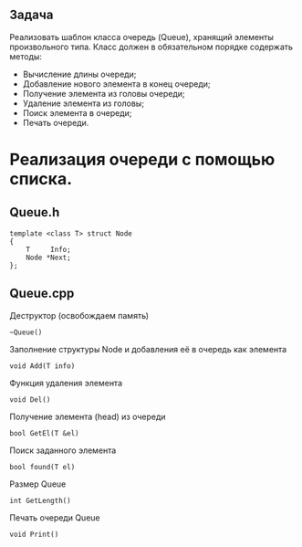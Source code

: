 ﻿Задача
------------------------
Реализовать шаблон класса очередь (Queue<X>), хранящий элементы произвольного
типа. Класс должен в обязательном порядке содержать методы:
- Вычисление длины очереди;
- Добавление нового элемента в конец очереди;
- Получение элемента из головы очереди;
- Удаление элемента из головы;
- Поиск элемента в очереди;
- Печать очереди.

Реализация очереди с помощью списка.
=====
Queue.h
---
```
template <class T> struct Node
{
	T	  Info;
	Node *Next;
};
```

Queue.cpp
---
Деструктор (освобождаем память)
```
~Queue()
```

Заполнение структуры Node и добавления её в очередь как элемента
```
void Add(T info)
```

Функция удаления элемента
```
void Del()
```

Получение элемента (head) из очереди
```
bool GetEl(T &el) 
```

Поиск заданного элемента
```
bool found(T el)
```

Размер Queue
```
int GetLength()
```

Печать очереди Queue 
```
void Print()
```